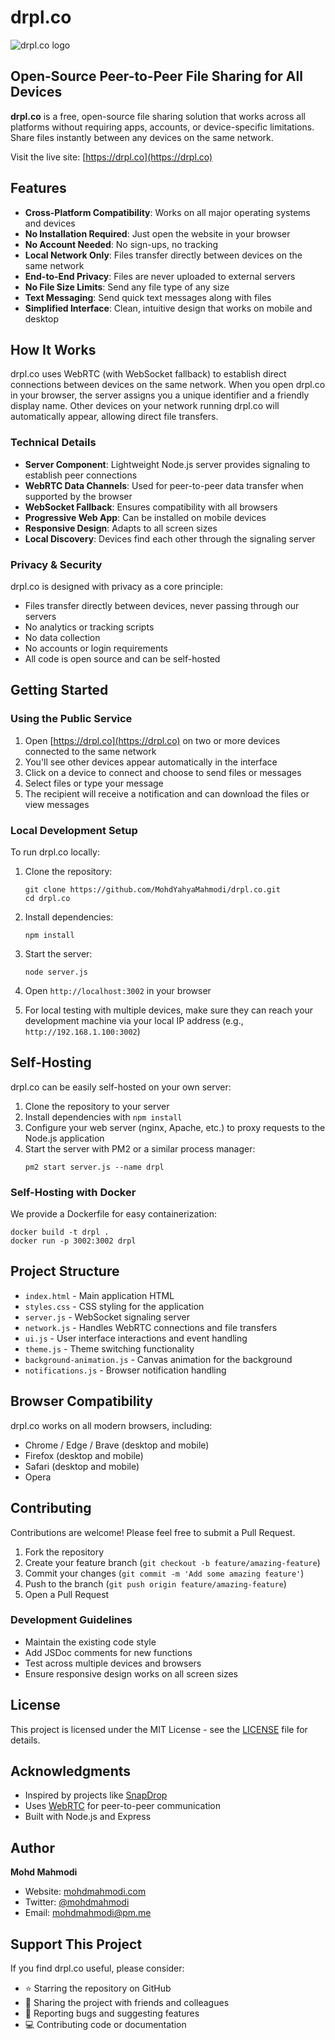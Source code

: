 # drpl.co

![drpl.co logo](https://drpl.co/favicon.png)

## Open-Source Peer-to-Peer File Sharing for All Devices

**drpl.co** is a free, open-source file sharing solution that works across all platforms without requiring apps, accounts, or device-specific limitations. Share files instantly between any devices on the same network.

Visit the live site: [https://drpl.co](https://drpl.co)

## Features

- **Cross-Platform Compatibility**: Works on all major operating systems and devices
- **No Installation Required**: Just open the website in your browser
- **No Account Needed**: No sign-ups, no tracking
- **Local Network Only**: Files transfer directly between devices on the same network
- **End-to-End Privacy**: Files are never uploaded to external servers
- **No File Size Limits**: Send any file type of any size
- **Text Messaging**: Send quick text messages along with files
- **Simplified Interface**: Clean, intuitive design that works on mobile and desktop

## How It Works

drpl.co uses WebRTC (with WebSocket fallback) to establish direct connections between devices on the same network. When you open drpl.co in your browser, the server assigns you a unique identifier and a friendly display name. Other devices on your network running drpl.co will automatically appear, allowing direct file transfers.

### Technical Details

- **Server Component**: Lightweight Node.js server provides signaling to establish peer connections
- **WebRTC Data Channels**: Used for peer-to-peer data transfer when supported by the browser
- **WebSocket Fallback**: Ensures compatibility with all browsers
- **Progressive Web App**: Can be installed on mobile devices
- **Responsive Design**: Adapts to all screen sizes
- **Local Discovery**: Devices find each other through the signaling server

### Privacy & Security

drpl.co is designed with privacy as a core principle:

- Files transfer directly between devices, never passing through our servers
- No analytics or tracking scripts
- No data collection
- No accounts or login requirements
- All code is open source and can be self-hosted

## Getting Started

### Using the Public Service

1. Open [https://drpl.co](https://drpl.co) on two or more devices connected to the same network
2. You'll see other devices appear automatically in the interface
3. Click on a device to connect and choose to send files or messages
4. Select files or type your message
5. The recipient will receive a notification and can download the files or view messages

### Local Development Setup

To run drpl.co locally:

1. Clone the repository:
   ```
   git clone https://github.com/MohdYahyaMahmodi/drpl.co.git
   cd drpl.co
   ```

2. Install dependencies:
   ```
   npm install
   ```

3. Start the server:
   ```
   node server.js
   ```

4. Open `http://localhost:3002` in your browser

5. For local testing with multiple devices, make sure they can reach your development machine via your local IP address (e.g., `http://192.168.1.100:3002`)

## Self-Hosting

drpl.co can be easily self-hosted on your own server:

1. Clone the repository to your server
2. Install dependencies with `npm install`
3. Configure your web server (nginx, Apache, etc.) to proxy requests to the Node.js application
4. Start the server with PM2 or a similar process manager:
   ```
   pm2 start server.js --name drpl
   ```

### Self-Hosting with Docker

We provide a Dockerfile for easy containerization:

```
docker build -t drpl .
docker run -p 3002:3002 drpl
```

## Project Structure

- `index.html` - Main application HTML
- `styles.css` - CSS styling for the application
- `server.js` - WebSocket signaling server
- `network.js` - Handles WebRTC connections and file transfers
- `ui.js` - User interface interactions and event handling
- `theme.js` - Theme switching functionality
- `background-animation.js` - Canvas animation for the background
- `notifications.js` - Browser notification handling

## Browser Compatibility

drpl.co works on all modern browsers, including:
- Chrome / Edge / Brave (desktop and mobile)
- Firefox (desktop and mobile)
- Safari (desktop and mobile)
- Opera

## Contributing

Contributions are welcome! Please feel free to submit a Pull Request.

1. Fork the repository
2. Create your feature branch (`git checkout -b feature/amazing-feature`)
3. Commit your changes (`git commit -m 'Add some amazing feature'`)
4. Push to the branch (`git push origin feature/amazing-feature`)
5. Open a Pull Request

### Development Guidelines

- Maintain the existing code style
- Add JSDoc comments for new functions
- Test across multiple devices and browsers
- Ensure responsive design works on all screen sizes

## License

This project is licensed under the MIT License - see the [LICENSE](LICENSE) file for details.

## Acknowledgments

- Inspired by projects like [SnapDrop](https://snapdrop.net)
- Uses [WebRTC](https://webrtc.org/) for peer-to-peer communication
- Built with Node.js and Express

## Author

**Mohd Mahmodi**

- Website: [mohdmahmodi.com](https://mohdmahmodi.com)
- Twitter: [@mohdmahmodi](https://x.com/mohdmahmodi)
- Email: mohdmahmodi@pm.me

## Support This Project

If you find drpl.co useful, please consider:

- ⭐ Starring the repository on GitHub
- 🔄 Sharing the project with friends and colleagues
- 🐛 Reporting bugs and suggesting features
- 💻 Contributing code or documentation